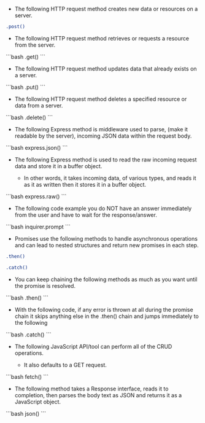 
- The following <span class="secondEmphasis">HTTP request method</span> <span class="emphasis">creates</span> new <span class="emphasis">data</span> or <span class="emphasis">resources</span> on a <span class="emphasis">server</span>.

```bash
.post()
```

- The following <span class="secondEmphasis">HTTP request method</span> <span class="emphasis">retrieves </span> or <span class="emphasis"> requests</span> a <span class="emphasis">resource</span> from the <span class="emphasis">server</span>.

\`\`\`bash
.get()
\`\`\`



- The following HTTP request method updates data that already exists on a server.

\`\`\`bash
.put()
\`\`\`

- The following HTTP request method deletes a specified resource or data from a server.

\`\`\`bash
.delete()
\`\`\`

- The following Express method is middleware used to parse, (make it readable by the server), incoming JSON data within the request body.

\`\`\`bash
express.json()
\`\`\`

- The following <span class="emphasis">Express method</span> is used to <span class="emphasis">read</span> the <span class="emphasis">raw</span> incoming <span class="emphasis">request</span> data and <span class="emphasis">store</span> it in a <span class="emphasis">buffer object</span>.

    - In other words, it takes <span class="emphasis">incoming data</span>, of <span class="emphasis">various types</span>, and reads it as it <span class="emphasis">as written</span> then it <span class="emphasis">stores</span> it in a <span class="emphasis">buffer</span> object.

\`\`\`bash
express.raw()
\`\`\`

- The following code example you do <span class="emphasis">NOT</span> have an answer immediately from the user and have to wait for the response/answer.

\`\`\`bash
inquirer.prompt
\`\`\`

- Promises use the following methods to handle asynchronous operations and can lead to nested structures and return new promises in each step.

```bash
.then()

.catch()
```

- You can keep chaining the following methods as much as you want until the promise is resolved.

\`\`\`bash
.then()
\`\`\`

- With the following code, if any error is thrown at all during the promise chain it skips anything else in the .then() chain and jumps immediately to the following

\`\`\`bash
.catch()
\`\`\`

- The following JavaScript API/tool can perform all of the CRUD operations.  

    - It also defaults to a GET request.

\`\`\`bash
fetch()
\`\`\`

- The following method takes a Response interface, reads it to completion, then parses the body text as JSON and returns it as a JavaScript object.

\`\`\`bash
json()
\`\`\`
